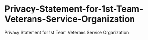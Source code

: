 # Privacy-Statement-for-1st-Team-Veterans-Service-Organization
Privacy Statement for 1st Team Veterans Service Organization
